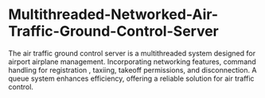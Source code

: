 # Multithreaded-Networked-Air-Traffic-Ground-Control-Server
The air traffic ground control server is a multithreaded system designed for airport airplane management. Incorporating networking features, command handling for registration , taxiing, takeoff permissions, and disconnection. A queue system enhances efficiency, offering a reliable solution for air traffic control.

